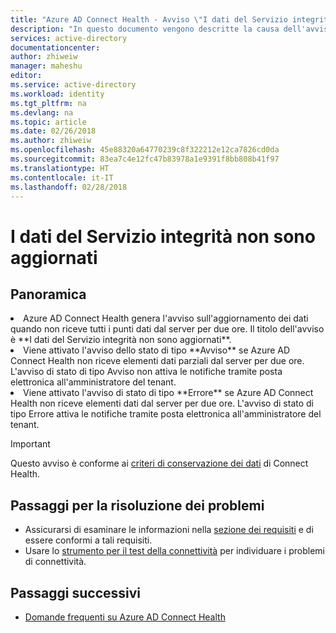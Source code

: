```yaml
---
title: "Azure AD Connect Health - Avviso \"I dati del Servizio integrità non sono aggiornati\" | Microsoft Docs"
description: "In questo documento vengono descritte la causa dell'avviso \"I dati del Servizio integrità non sono aggiornati\" e la modalità di risoluzione di questo problema."
services: active-directory
documentationcenter: 
author: zhiweiw
manager: maheshu
editor: 
ms.service: active-directory
ms.workload: identity
ms.tgt_pltfrm: na
ms.devlang: na
ms.topic: article
ms.date: 02/26/2018
ms.author: zhiweiw
ms.openlocfilehash: 45e88320a64770239c8f322212e12ca7826cd0da
ms.sourcegitcommit: 83ea7c4e12fc47b83978a1e9391f8bb808b41f97
ms.translationtype: HT
ms.contentlocale: it-IT
ms.lasthandoff: 02/28/2018
---
```

# <a name="health-service-data-is-not-up-to-date-alert"></a>I dati del Servizio integrità non sono aggiornati

## <a name="overview"></a>Panoramica
<li>Azure AD Connect Health genera l'avviso sull'aggiornamento dei dati quando non riceve tutti i punti dati dal server per due ore. Il titolo dell'avviso è **I dati del Servizio integrità non sono aggiornati**. </li>
<li>Viene attivato l'avviso dello stato di tipo **Avviso** se Azure AD Connect Health non riceve elementi dati parziali dal server per due ore. L'avviso di stato di tipo Avviso non attiva le notifiche tramite posta elettronica all'amministratore del tenant. </li>
<li>Viene attivato l'avviso di stato di tipo **Errore** se Azure AD Connect Health non riceve elementi dati dal server per due ore. L'avviso di stato di tipo Errore attiva le notifiche tramite posta elettronica all'amministratore del tenant. </li>

>[!IMPORTANT] 
> Questo avviso è conforme ai [criteri di conservazione dei dati](active-directory-aadconnect-health-gdpr.md#data-retention-policy) di Connect Health.

## <a name="troubleshooting-steps"></a>Passaggi per la risoluzione dei problemi 
* Assicurarsi di esaminare le informazioni nella [sezione dei requisiti](active-directory-aadconnect-health-agent-install.md#requirements) e di essere conformi a tali requisiti.
* Usare lo [strumento per il test della connettività](active-directory-aadconnect-health-agent-install.md#test-connectivity-to-azure-ad-connect-health-service) per individuare i problemi di connettività.


## <a name="next-steps"></a>Passaggi successivi
* [Domande frequenti su Azure AD Connect Health](active-directory-aadconnect-health-faq.md)

